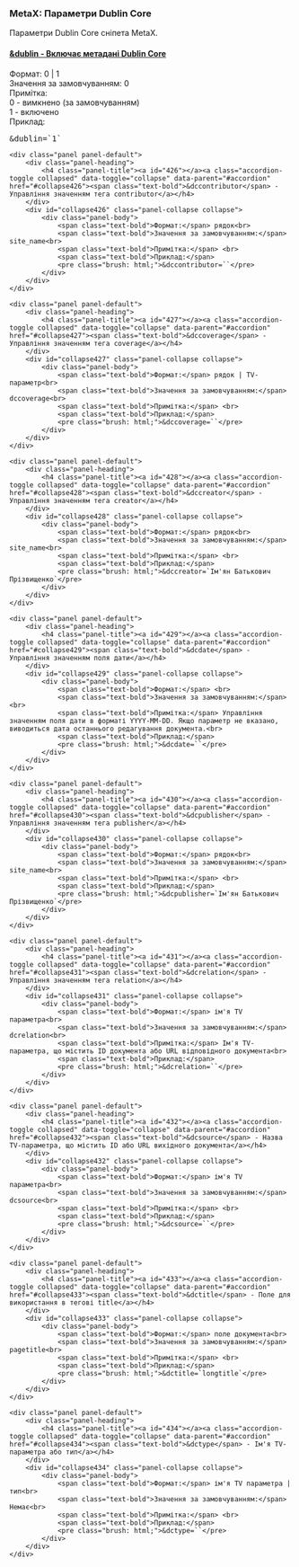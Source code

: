 
<meta http-equiv="Content-Type" content="text/html; charset=utf-8">
<h3>MetaX: Параметри Dublin Core </h3> 
Параметри Dublin Core сніпета MetaX.	
<br>
<div class="panel-group accordion">
	<div class="panel panel-default">
		<div class="panel-heading">
			<h4 class="panel-title"><a id="425"></a><a class="accordion-toggle collapsed" data-toggle="collapse" data-parent="#accordion" href="#collapse425"><span class="text-bold">&dublin</span> - Включає метадані Dublin Core</a></h4>
		</div>
		<div id="collapse425" class="panel-collapse collapse">
			<div class="panel-body">
				<span class="text-bold">Формат:</span> 0 | 1<br>
				<span class="text-bold">Значення за замовчуванням:</span> 0<br>
				<span class="text-bold">Примітка:</span> <br>0 - вимкнено (за замовчуванням)<br>
				1 - включено<br>
				<span class="text-bold">Приклад:</span>
				<pre class="brush: html;">&dublin=`1`</pre>
			</div>
		</div>
	</div>
	
	<div class="panel panel-default">
		<div class="panel-heading">
			<h4 class="panel-title"><a id="426"></a><a class="accordion-toggle collapsed" data-toggle="collapse" data-parent="#accordion" href="#collapse426"><span class="text-bold">&dccontributor</span> - Управління значенням тега contributor</a></h4>
		</div>
		<div id="collapse426" class="panel-collapse collapse">
			<div class="panel-body">
				<span class="text-bold">Формат:</span> рядок<br>
				<span class="text-bold">Значення за замовчуванням:</span> site_name<br>
				<span class="text-bold">Примітка:</span> <br>
				<span class="text-bold">Приклад:</span>
				<pre class="brush: html;">&dccontributor=``</pre>
			</div>
		</div>
	</div>
	
	<div class="panel panel-default">
		<div class="panel-heading">
			<h4 class="panel-title"><a id="427"></a><a class="accordion-toggle collapsed" data-toggle="collapse" data-parent="#accordion" href="#collapse427"><span class="text-bold">&dccoverage</span> - Управління значенням тега coverage</a></h4>
		</div>
		<div id="collapse427" class="panel-collapse collapse">
			<div class="panel-body">
				<span class="text-bold">Формат:</span> рядок | TV-параметр<br>
				<span class="text-bold">Значення за замовчуванням:</span> dccoverage<br>
				<span class="text-bold">Примітка:</span> <br>
				<span class="text-bold">Приклад:</span>
				<pre class="brush: html;">&dccoverage=``</pre>
			</div>
		</div>
	</div>
	
	<div class="panel panel-default">
		<div class="panel-heading">
			<h4 class="panel-title"><a id="428"></a><a class="accordion-toggle collapsed" data-toggle="collapse" data-parent="#accordion" href="#collapse428"><span class="text-bold">&dccreator</span> - Управління значенням тега creator</a></h4>
		</div>
		<div id="collapse428" class="panel-collapse collapse">
			<div class="panel-body">
				<span class="text-bold">Формат:</span> рядок<br>
				<span class="text-bold">Значення за замовчуванням:</span> site_name<br>
				<span class="text-bold">Примітка:</span> <br>
				<span class="text-bold">Приклад:</span>
				<pre class="brush: html;">&dccreator=`Ім'ян Батькович Прізвищенко`</pre>
			</div>
		</div>
	</div>
	
	<div class="panel panel-default">
		<div class="panel-heading">
			<h4 class="panel-title"><a id="429"></a><a class="accordion-toggle collapsed" data-toggle="collapse" data-parent="#accordion" href="#collapse429"><span class="text-bold">&dcdate</span> - Управління значенням поля дати</a></h4>
		</div>
		<div id="collapse429" class="panel-collapse collapse">
			<div class="panel-body">
				<span class="text-bold">Формат:</span> <br>
				<span class="text-bold">Значення за замовчуванням:</span> <br>
				<span class="text-bold">Примітка:</span> Управління значенням поля дати в форматі YYYY-MM-DD. Якщо параметр не вказано, виводиться дата останнього редагування документа.<br>
				<span class="text-bold">Приклад:</span>
				<pre class="brush: html;">&dcdate=``</pre>
			</div>
		</div>
	</div>
	
	<div class="panel panel-default">
		<div class="panel-heading">
			<h4 class="panel-title"><a id="430"></a><a class="accordion-toggle collapsed" data-toggle="collapse" data-parent="#accordion" href="#collapse430"><span class="text-bold">&dcpublisher</span> - Управління значенням тега publisher</a></h4>
		</div>
		<div id="collapse430" class="panel-collapse collapse">
			<div class="panel-body">
				<span class="text-bold">Формат:</span> рядок<br>
				<span class="text-bold">Значення за замовчуванням:</span> site_name<br>
				<span class="text-bold">Примітка:</span> <br>
				<span class="text-bold">Приклад:</span>
				<pre class="brush: html;">&dcpublisher=`Ім'ян Батькович Прізвищенко`</pre>
			</div>
		</div>
	</div>
	
	<div class="panel panel-default">
		<div class="panel-heading">
			<h4 class="panel-title"><a id="431"></a><a class="accordion-toggle collapsed" data-toggle="collapse" data-parent="#accordion" href="#collapse431"><span class="text-bold">&dcrelation</span> - Управління значенням тега relation</a></h4>
		</div>
		<div id="collapse431" class="panel-collapse collapse">
			<div class="panel-body">
				<span class="text-bold">Формат:</span> ім'я TV параметра<br>
				<span class="text-bold">Значення за замовчуванням:</span> dcrelation<br>
				<span class="text-bold">Примітка:</span> Ім'я TV-параметра, що містить ID документа або URL відповідного документа<br>
				<span class="text-bold">Приклад:</span>
				<pre class="brush: html;">&dcrelation=``</pre>
			</div>
		</div>
	</div>
	
	<div class="panel panel-default">
		<div class="panel-heading">
			<h4 class="panel-title"><a id="432"></a><a class="accordion-toggle collapsed" data-toggle="collapse" data-parent="#accordion" href="#collapse432"><span class="text-bold">&dcsource</span> - Назва TV-параметра, що містить ID або URL вихідного документа</a></h4>
		</div>
		<div id="collapse432" class="panel-collapse collapse">
			<div class="panel-body">
				<span class="text-bold">Формат:</span> ім'я TV параметра<br>
				<span class="text-bold">Значення за замовчуванням:</span> dcsource<br>
				<span class="text-bold">Примітка:</span> <br>
				<span class="text-bold">Приклад:</span>
				<pre class="brush: html;">&dcsource=``</pre>
			</div>
		</div>
	</div>
	
	<div class="panel panel-default">
		<div class="panel-heading">
			<h4 class="panel-title"><a id="433"></a><a class="accordion-toggle collapsed" data-toggle="collapse" data-parent="#accordion" href="#collapse433"><span class="text-bold">&dctitle</span> - Поле для використання в тегові title</a></h4>
		</div>
		<div id="collapse433" class="panel-collapse collapse">
			<div class="panel-body">
				<span class="text-bold">Формат:</span> поле документа<br>
				<span class="text-bold">Значення за замовчуванням:</span> pagetitle<br>
				<span class="text-bold">Примітка:</span> <br>
				<span class="text-bold">Приклад:</span>
				<pre class="brush: html;">&dctitle=`longtitle`</pre>
			</div>
		</div>
	</div>
	
	<div class="panel panel-default">
		<div class="panel-heading">
			<h4 class="panel-title"><a id="434"></a><a class="accordion-toggle collapsed" data-toggle="collapse" data-parent="#accordion" href="#collapse434"><span class="text-bold">&dctype</span> - Ім'я TV-параметра або тип</a></h4>
		</div>
		<div id="collapse434" class="panel-collapse collapse">
			<div class="panel-body">
				<span class="text-bold">Формат:</span> ім'я TV параметра | тип<br>
				<span class="text-bold">Значення за замовчуванням:</span> Немає<br>
				<span class="text-bold">Примітка:</span> <br>
				<span class="text-bold">Приклад:</span>
				<pre class="brush: html;">&dctype=``</pre>
			</div>
		</div>
	</div>
</div>
